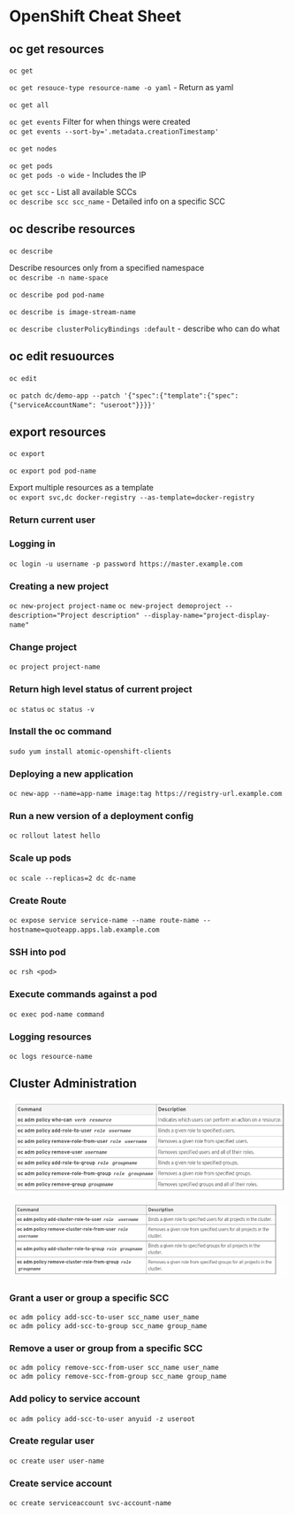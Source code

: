 # OpenShift Cheat Sheet


## oc get resources
`oc get`

`oc get resouce-type resource-name -o yaml` - Return as yaml <br />

`oc get all`

`oc get events`
Filter for when things were created <br />
`oc get events --sort-by='.metadata.creationTimestamp'`

`oc get nodes`

`oc get pods` <br />
`oc get pods -o wide` - Includes the IP <br />

`oc get scc` - List all available SCCs <br />
`oc describe scc scc_name` - Detailed info on a specific SCC

## oc describe resources
`oc describe`

Describe resources only from a specified namespace <br />
`oc describe -n name-space` 

`oc describe pod pod-name`

`oc describe is image-stream-name`

`oc describe clusterPolicyBindings :default` - describe who can do what <br />

## oc edit resuources
`oc edit`

`oc patch dc/demo-app --patch '{"spec":{"template":{"spec":{"serviceAccountName": "useroot"}}}}'`

## export resources
`oc export`

`oc export pod pod-name`

Export multiple resources as a template <br />
`oc export svc,dc docker-registry --as-template=docker-registry` 

### Return current user

### Logging in
`oc login -u username -p password https://master.example.com`

### Creating a new project
`oc new-project project-name`
`oc new-project demoproject --description="Project description" --display-name="project-display-name" ` 

### Change project
`oc project project-name`

### Return high level status of current project
`oc status`
`oc status -v`

### Install the oc command
`sudo yum install atomic-openshift-clients`

### Deploying a new application
`oc new-app --name=app-name image:tag https://registry-url.example.com`

### Run a new version of a deployment config
`oc rollout latest hello`

### Scale up pods
`oc scale --replicas=2 dc dc-name`

### Create Route
`oc expose service service-name --name route-name --hostname=quoteapp.apps.lab.example.com`

### SSH into pod
`oc rsh <pod>`

### Execute commands against a pod
`oc exec pod-name command`

### Logging resources
`oc logs resource-name`


## Cluster Administration
![Project Level](./images/oc-adm-project-level.png)

![Cluster Level](./images/oc-adm-cluster-level.png)

### Grant a user or group a specific SCC
```
oc adm policy add-scc-to-user scc_name user_name
oc adm policy add-scc-to-group scc_name group_name
```

### Remove a user or group from a specific SCC
```
oc adm policy remove-scc-from-user scc_name user_name
oc adm policy remove-scc-from-group scc_name group_name
```

### Add policy to service account
`oc adm policy add-scc-to-user anyuid -z useroot`

### Create regular user
`oc create user user-name`

### Create service account
`oc create serviceaccount svc-account-name`
